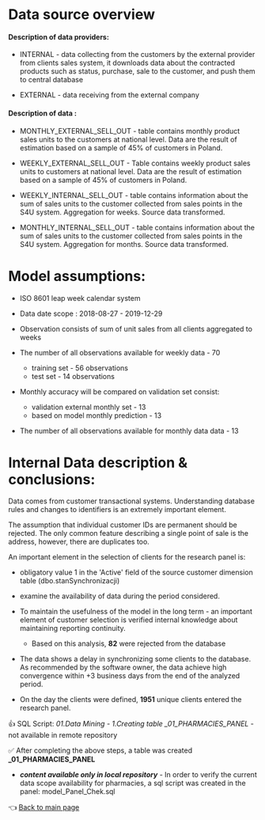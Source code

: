 # Data source overview

#### Description of data providers:
* INTERNAL - data collecting from the customers by the external provider from clients sales system, it downloads data about the contracted products such as status, purchase, sale to the customer, and push them to central database

* EXTERNAL - data receiving from the external company


#### Description of data :
* MONTHLY_EXTERNAL_SELL_OUT - table contains monthly product sales units to the customers at national level. Data are the result of estimation based on a sample of 45% of customers in Poland.
* WEEKLY_EXTERNAL_SELL_OUT - Table contains weekly product sales units to customers at national level. Data are the result of estimation based on a sample of 45% of customers in Poland.

* WEEKLY_INTERNAL_SELL_OUT - table contains information about the sum of sales units to the customer collected from sales points in the S4U system. Aggregation for weeks. Source data transformed.

* MONTHLY_INTERNAL_SELL_OUT - table contains information about the sum of sales units to the customer collected from sales points in the S4U system. Aggregation for months. Source data transformed.

# Model assumptions:
* ISO 8601 leap week calendar system
* Data date scope : 2018-08-27 - 2019-12-29
* Observation consists of sum of unit sales from all clients aggregated to weeks
* The number of all observations available for weekly data - 70
    * training set - 56 observations
    * test set - 14 observations
* Monthly accuracy will be compared on validation set consist:
    * validation external monthly set - 13 
    * based on model monthly prediction - 13
    
* The number of all observations available for monthly data data - 13
    
# Internal Data description & conclusions:

Data comes from customer transactional systems. Understanding database rules and changes to identifiers is an extremely important element.

The assumption that individual customer IDs are permanent should be rejected.
The only common feature describing a single point of sale is the address, however, there are duplicates too.

An important element in the selection of clients for the research panel is:
  
* obligatory value 1 in the 'Active' field of the source customer dimension table (dbo.stanSynchronizacji)
* examine the availability of data during the period considered.
  

* To maintain the usefulness of the model in the long term - an important element of customer selection is verified internal knowledge about maintaining reporting continuity. 
    * Based on this analysis, **82** were rejected from the database

* The data shows a delay in synchronizing some clients to the database. As recommended by the software owner, the data achieve high convergence within +3 business days from the end of the analyzed period.
    
    
* On the day the clients were defined, **1951** unique clients entered the research panel.


 :+1: SQL Script: *01.Data Mining - 1.Creating table _01_PHARMACIES_PANEL* - not available in remote repository
 
 :white_check_mark: After completing the above steps, a table was created **_01_PHARMACIES_PANEL**


* ***content available only in local repository*** -  In order to verify the current data scope availability for pharmacies, a sql script was created in the panel: model_Panel_Chek.sql

:point_left: [Back to main page](https://github.com/MateoMat/PHARMA_WEEKLY_SELL_OUT_ESTIMATION#scope-of-work)





